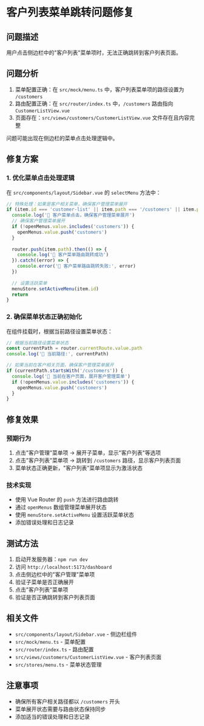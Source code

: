 # 客户列表菜单跳转问题修复

## 问题描述
用户点击侧边栏中的"客户列表"菜单项时，无法正确跳转到客户列表页面。

## 问题分析
1. 菜单配置正确：在 `src/mock/menu.ts` 中，客户列表菜单项的路径设置为 `/customers`
2. 路由配置正确：在 `src/router/index.ts` 中，`/customers` 路由指向 `CustomerListView.vue`
3. 页面存在：`src/views/customers/CustomerListView.vue` 文件存在且内容完整

问题可能出现在侧边栏的菜单点击处理逻辑中。

## 修复方案

### 1. 优化菜单点击处理逻辑
在 `src/components/layout/Sidebar.vue` 的 `selectMenu` 方法中：

```typescript
// 特殊处理：如果是客户相关菜单，确保客户管理菜单展开
if (item.id === 'customer-list' || item.path === '/customers' || item.path?.startsWith('/customers')) {
  console.log('🔧 客户菜单点击，确保客户管理菜单展开')
  // 确保客户管理菜单展开
  if (!openMenus.value.includes('customers')) {
    openMenus.value.push('customers')
  }
  
  router.push(item.path).then(() => {
    console.log('🔧 客户菜单路由跳转成功')
  }).catch((error) => {
    console.error('🔧 客户菜单路由跳转失败:', error)
  })
  
  // 设置活跃菜单
  menuStore.setActiveMenu(item.id)
  return
}
```

### 2. 确保菜单状态正确初始化
在组件挂载时，根据当前路径设置菜单状态：

```typescript
// 根据当前路径设置菜单状态
const currentPath = router.currentRoute.value.path
console.log('🔧 当前路径:', currentPath)

// 如果当前在客户相关页面，确保客户管理菜单展开
if (currentPath.startsWith('/customers')) {
  console.log('🔧 当前在客户页面，展开客户管理菜单')
  if (!openMenus.value.includes('customers')) {
    openMenus.value.push('customers')
  }
}
```

## 修复效果

### 预期行为
1. 点击"客户管理"菜单项 → 展开子菜单，显示"客户列表"等选项
2. 点击"客户列表"菜单项 → 跳转到 `/customers` 路径，显示客户列表页面
3. 菜单状态正确更新，"客户列表"菜单项显示为激活状态

### 技术实现
- 使用 Vue Router 的 `push` 方法进行路由跳转
- 通过 `openMenus` 数组管理菜单展开状态
- 使用 `menuStore.setActiveMenu` 设置活跃菜单状态
- 添加错误处理和日志记录

## 测试方法

1. 启动开发服务器：`npm run dev`
2. 访问 `http://localhost:5173/dashboard`
3. 点击侧边栏中的"客户管理"菜单项
4. 验证子菜单是否正确展开
5. 点击"客户列表"菜单项
6. 验证是否正确跳转到客户列表页面

## 相关文件
- `src/components/layout/Sidebar.vue` - 侧边栏组件
- `src/mock/menu.ts` - 菜单配置
- `src/router/index.ts` - 路由配置
- `src/views/customers/CustomerListView.vue` - 客户列表页面
- `src/stores/menu.ts` - 菜单状态管理

## 注意事项
- 确保所有客户相关路径都以 `/customers` 开头
- 菜单展开状态需要与路由状态保持同步
- 添加适当的错误处理和日志记录 
